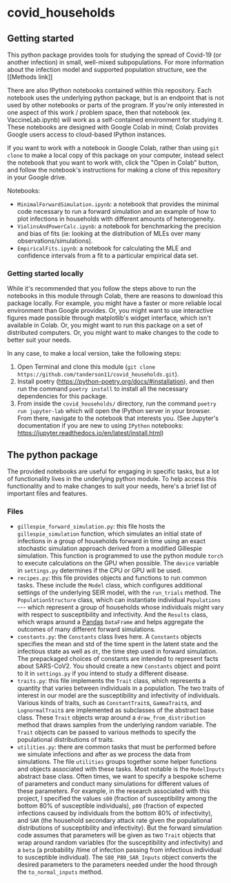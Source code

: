 # covid_households

## Getting started

This python package provides tools for studying the spread of Covid-19 (or another infection) in small, well-mixed subpopulations. For more information about the infection model and supported population structure, see the [[Methods link]]

There are also IPython notebooks contained within this repository. Each notebook uses the underlying python package, but is an endpoint that is not used by other notebooks or parts of the program. If you're only interested in one aspect of this work / problem space, then that notebook (ex. VaccineLab.ipynb) will work as a self-contained environment for studying it. These notebooks are designed with Google Colab in mind; Colab provides Google users access to cloud-based IPython instances.

If you want to work with a notebook in Google Colab, rather than using `git clone` to make a local copy of this package on your computer, instead select the notebook that you want to work with, click the "Open in Colab" button, and follow the notebook's instructions for making a clone of this repository in your Google drive.

Notebooks:
- `MinimalForwardSimulation.ipynb`: a notebook that provides the minimal code necessary to run a forward simulation and an example of how to plot infections in households with different amounts of heterogeneity.
- `ViolinsAndPowerCalc.ipynb`: a notebook for benchmarking the precision and bias of fits (ie: looking at the distribution of MLEs over many observations/simulations).
- `EmpiricalFits.ipynb`: a notebook for calculating the MLE and confidence intervals from a fit to a particular empirical data set.


### Getting started locally

While it's recommended that you follow the steps above to run the notebooks in this module through Colab, there are reasons to download this package locally. For example, you might have a faster or more reliable local environment than Google provides. Or, you might want to use interactive figures made possible through matplotlib's widget interface, which isn't available in Colab. Or, you might want to run this package on a set of distributed computers. Or, you might want to make changes to the code to better suit your needs.

In any case, to make a local version, take the following steps:

1. Open Terminal and clone this module (`git clone https://github.com/tanderson11/covid_households.git`).
2. Install poetry (https://python-poetry.org/docs/#installation), and then run the command `poetry install` to install all the necessary dependencies for this package.
3. From inside the `covid_households/` directory, run the command `poetry run jupyter-lab` which will open the IPython server in your browser. From there, navigate to the notebook that interests you. (See Jupyter's documentation if you are new to using `IPython` notebooks: https://jupyter.readthedocs.io/en/latest/install.html)

## The python package

The provided notebooks are useful for engaging in specific tasks, but a lot of functionality lives in the underlying python module. To help access this functionality and to make changes to suit your needs, here's a brief list of important files and features.

### Files
- `gillespie_forward_simulation.py`: this file hosts the `gillespie_simulation` function, which simulates an initial state of infections in a group of households forward in time using an exact stochastic simulation approach derived from a modified Gillespie simulation. This function is programmed to use the python module `torch` to execute calculations on the GPU when possible. The `device` variable in `settings.py` determines if the CPU or GPU will be used.
- `recipes.py`: this file provides objects and functions to run common tasks. These include the `Model` class, which configures additional settings of the underlying SEIR model, with the `run_trials` method. The `PopulationStructure` class, which can instantiate individual `Populations` --- which represent a group of households whose individuals might vary with respect to susceptibility and infectivity. And the `Results` class, which wraps around a [Pandas](https://pandas.pydata.org/docs/user_guide/index.html#user-guide) `DataFrame` and helps aggregate the outcomes of many different forward simulations.
- `constants.py`: the `Constants` class lives here. A `Constants` objects specifies the mean and std of the time spent in the latent state and the infectious state as well as `dt`, the time step used in forward simulation. The prepackaged choices of constants are intended to represent facts about SARS-CoV2. You should create a new `Constants` object and point to it in `settings.py` if you intend to study a different disease.
- `traits.py`: this file implements the `Trait` class, which represents a quantity that varies between individuals in a population. The two traits of interest in our model are the susceptibility and infectivity of individuals. Various kinds of traits, such as `ConstantTrait`s, `GammaTrait`s, and `LognormalTrait`s are implemented as subclasses of the abstract base class. These `Trait` objects wrap around a `draw_from_distribution` method that draws samples from the underlying random variable. The `Trait` objects can be passed to various methods to specify the populational distributions of traits.
- `utilities.py`: there are common tasks that must be performed before we simulate infections and after as we process the data from simulations. The file `utilities` groups together some helper functions and objects associated with these tasks. Most notable is the `ModelInputs` abstract base class. Often times, we want to specify a bespoke scheme of parameters and conduct many simulations for different values of these parameters. For example, in the research associated with this project, I specified the values `s80` (fraction of susceptibility among the bottom 80% of susceptible individuals), `p80` (fraction of expected infections caused by individuals from the bottom 80% of infectivity), and `SAR` (the household secondary attack rate given the populational distributions of susceptibility and infectivity). But the forward simulation code assumes that parameters will be given as two `Trait` objects that wrap around random variables (for the susceptibility and infectivity) and a `beta` (a probability /time of infection passing from infectious individual to susceptible individual). The `S80_P80_SAR_Inputs` object converts the desired parameters to the parameters needed under the hood through the `to_normal_inputs` method.
